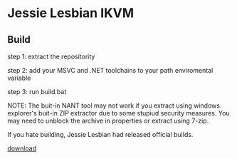 # Jessie Lesbian IKVM

## Build

step 1: extract the repositority

step 2: add your MSVC and .NET toolchains to your path enviromental variable

step 3: run build.bat

NOTE: The buit-in NANT tool may not work if you extract using windows explorer's buit-in ZIP extractor due to some stupiud security measures. You may need to unblock the archive in properties or extract using 7-zip.

If you hate building, Jessie Lesbian had released official builds.

[download](https://github.com/jessielesbian/ikvm/releases/download/8.5.0.3/ikvm_8.5.0.3_bin_windows.zip)
